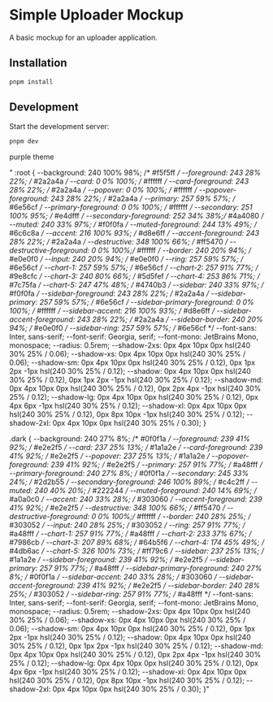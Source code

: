 # Simple Uploader Mockup

A basic mockup for an uploader application.

## Installation

```bash
pnpm install
```

## Development

Start the development server:

```bash
pnpm dev
```

purple theme 

"   :root {
    --background: 240 100% 98%;         /* #f5f5ff */
    --foreground: 243 28% 22%;          /* #2a2a4a */
    --card: 0 0% 100%;                  /* #ffffff */
    --card-foreground: 243 28% 22%;     /* #2a2a4a */
    --popover: 0 0% 100%;               /* #ffffff */
    --popover-foreground: 243 28% 22%;  /* #2a2a4a */
    --primary: 257 59% 57%;             /* #6e56cf */
    --primary-foreground: 0 0% 100%;    /* #ffffff */
    --secondary: 251 100% 95%;          /* #e4dfff */
    --secondary-foreground: 252 34% 38%;/* #4a4080 */
    --muted: 240 33% 97%;               /* #f0f0fa */
    --muted-foreground: 244 13% 49%;    /* #6c6c8a */
    --accent: 216 100% 93%;             /* #d8e6ff */
    --accent-foreground: 243 28% 22%;   /* #2a2a4a */
    --destructive: 348 100% 66%;        /* #ff5470 */
    --destructive-foreground: 0 0% 100%;/* #ffffff */
    --border: 240 20% 94%;              /* #e0e0f0 */
    --input: 240 20% 94%;               /* #e0e0f0 */
    --ring: 257 59% 57%;                /* #6e56cf */
    --chart-1: 257 59% 57%;             /* #6e56cf */
    --chart-2: 257 91% 77%;             /* #9e8cfc */
    --chart-3: 240 80% 66%;             /* #5d5fef */
    --chart-4: 253 86% 71%;             /* #7c75fa */
    --chart-5: 247 47% 48%;             /* #4740b3 */
    --sidebar: 240 33% 97%;             /* #f0f0fa */
    --sidebar-foreground: 243 28% 22%;  /* #2a2a4a */
    --sidebar-primary: 257 59% 57%;     /* #6e56cf */
    --sidebar-primary-foreground: 0 0% 100%; /* #ffffff */
    --sidebar-accent: 216 100% 93%;     /* #d8e6ff */
    --sidebar-accent-foreground: 243 28% 22%; /* #2a2a4a */
    --sidebar-border: 240 20% 94%;      /* #e0e0f0 */
    --sidebar-ring: 257 59% 57%;        /* #6e56cf */
    --font-sans: Inter, sans-serif;
    --font-serif: Georgia, serif;
    --font-mono: JetBrains Mono, monospace;
    --radius: 0.5rem;
    --shadow-2xs: 0px 4px 10px 0px hsl(240 30% 25% / 0.06);
    --shadow-xs: 0px 4px 10px 0px hsl(240 30% 25% / 0.06);
    --shadow-sm: 0px 4px 10px 0px hsl(240 30% 25% / 0.12), 0px 1px 2px -1px hsl(240 30% 25% / 0.12);
    --shadow: 0px 4px 10px 0px hsl(240 30% 25% / 0.12), 0px 1px 2px -1px hsl(240 30% 25% / 0.12);
    --shadow-md: 0px 4px 10px 0px hsl(240 30% 25% / 0.12), 0px 2px 4px -1px hsl(240 30% 25% / 0.12);
    --shadow-lg: 0px 4px 10px 0px hsl(240 30% 25% / 0.12), 0px 4px 6px -1px hsl(240 30% 25% / 0.12);
    --shadow-xl: 0px 4px 10px 0px hsl(240 30% 25% / 0.12), 0px 8px 10px -1px hsl(240 30% 25% / 0.12);
    --shadow-2xl: 0px 4px 10px 0px hsl(240 30% 25% / 0.30);
  }

  .dark {
    --background: 240 27% 8%;           /* #0f0f1a */
    --foreground: 239 41% 92%;          /* #e2e2f5 */
    --card: 237 25% 13%;                /* #1a1a2e */
    --card-foreground: 239 41% 92%;     /* #e2e2f5 */
    --popover: 237 25% 13%;             /* #1a1a2e */
    --popover-foreground: 239 41% 92%;  /* #e2e2f5 */
    --primary: 257 91% 77%;             /* #a48fff */
    --primary-foreground: 240 27% 8%;   /* #0f0f1a */
    --secondary: 245 33% 24%;           /* #2d2b55 */
    --secondary-foreground: 246 100% 89%; /* #c4c2ff */
    --muted: 240 40% 20%;               /* #222244 */
    --muted-foreground: 240 14% 69%;    /* #a0a0c0 */
    --accent: 240 33% 28%;              /* #303060 */
    --accent-foreground: 239 41% 92%;   /* #e2e2f5 */
    --destructive: 348 100% 66%;        /* #ff5470 */
    --destructive-foreground: 0 0% 100%;/* #ffffff */
    --border: 240 28% 25%;              /* #303052 */
    --input: 240 28% 25%;               /* #303052 */
    --ring: 257 91% 77%;                /* #a48fff */
    --chart-1: 257 91% 77%;             /* #a48fff */
    --chart-2: 233 37% 67%;             /* #7986cb */
    --chart-3: 207 89% 68%;             /* #64b5f6 */
    --chart-4: 174 45% 49%;             /* #4db6ac */
    --chart-5: 326 100% 73%;            /* #ff79c6 */
    --sidebar: 237 25% 13%;             /* #1a1a2e */
    --sidebar-foreground: 239 41% 92%;  /* #e2e2f5 */
    --sidebar-primary: 257 91% 77%;     /* #a48fff */
    --sidebar-primary-foreground: 240 27% 8%; /* #0f0f1a */
    --sidebar-accent: 240 33% 28%;      /* #303060 */
    --sidebar-accent-foreground: 239 41% 92%; /* #e2e2f5 */
    --sidebar-border: 240 28% 25%;      /* #303052 */
    --sidebar-ring: 257 91% 77%;        /* #a48fff */
    --font-sans: Inter, sans-serif;
    --font-serif: Georgia, serif;
    --font-mono: JetBrains Mono, monospace;
    --radius: 0.5rem;
    --shadow-2xs: 0px 4px 10px 0px hsl(240 30% 25% / 0.06);
    --shadow-xs: 0px 4px 10px 0px hsl(240 30% 25% / 0.06);
    --shadow-sm: 0px 4px 10px 0px hsl(240 30% 25% / 0.12), 0px 1px 2px -1px hsl(240 30% 25% / 0.12);
    --shadow: 0px 4px 10px 0px hsl(240 30% 25% / 0.12), 0px 1px 2px -1px hsl(240 30% 25% / 0.12);
    --shadow-md: 0px 4px 10px 0px hsl(240 30% 25% / 0.12), 0px 2px 4px -1px hsl(240 30% 25% / 0.12);
    --shadow-lg: 0px 4px 10px 0px hsl(240 30% 25% / 0.12), 0px 4px 6px -1px hsl(240 30% 25% / 0.12);
    --shadow-xl: 0px 4px 10px 0px hsl(240 30% 25% / 0.12), 0px 8px 10px -1px hsl(240 30% 25% / 0.12);
    --shadow-2xl: 0px 4px 10px 0px hsl(240 30% 25% / 0.30);
  }"